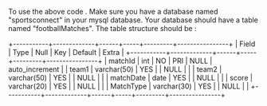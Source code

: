 To use the above code .
Make sure you have a database named "sportsconnect" in your mysql database.
Your database should have a table named "footballMatches".
The table structure should be :

+-----------+-------------+------+-----+---------+----------------+
| Field     | Type        | Null | Key | Default | Extra          |
+-----------+-------------+------+-----+---------+----------------+
| matchId   | int         | NO   | PRI | NULL    | auto_increment |
| team1     | varchar(50) | YES  |     | NULL    |                |
| team2     | varchar(50) | YES  |     | NULL    |                |
| matchDate | date        | YES  |     | NULL    |                |
| score     | varchar(20) | YES  |     | NULL    |                |
| MatchType | varchar(30) | YES  |     | NULL    |                |
+-----------+-------------+------+-----+---------+----------------+

